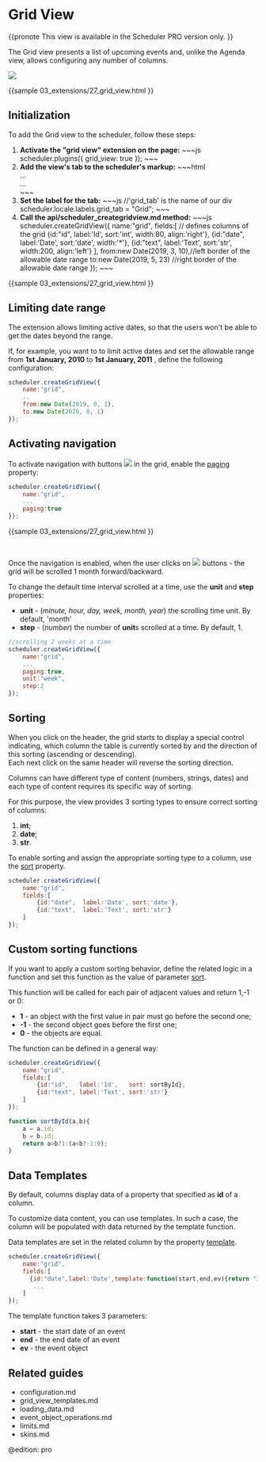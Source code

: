 Grid View 
==============

{{pronote
This view is available in the Scheduler PRO version only.
}}

The Grid view presents a list of upcoming events and, unlike the Agenda view, allows configuring any number of columns.

<img src="grid_view.png"/>

{{sample
	03_extensions/27_grid_view.html
}}

Initialization
---------------------
To add the Grid view to the scheduler, follow these steps:

<ol>
	<li><b>Activate the "grid view" extension on the page:</b>
~~~js
scheduler.plugins({
    grid_view: true
});
~~~
    </li>
    <li> <b>Add the view's tab to the scheduler's markup:</b>
~~~html
<div id="scheduler_here" class="dhx_cal_container" ...>
	<div class="dhx_cal_navline">
	   ...
	   <div class="dhx_cal_tab" name="grid_tab" style="right:300px;"></div>
    </div>
	...	
</div>
~~~
	</li>
    <li><b>Set the label for the tab:</b>
~~~js
//'grid_tab' is the name of our div
scheduler.locale.labels.grid_tab = "Grid";
~~~
	</li>
    <li> <b>Call the api/scheduler_creategridview.md method:</b> 
~~~js
scheduler.createGridView({
    name:"grid",
    fields:[    // defines columns of the grid
        {id:"id",   label:'Id',   sort:'int',  width:80,  align:'right'},
        {id:"date", label:'Date', sort:'date', width:'*'},
        {id:"text", label:'Text', sort:'str',  width:200, align:'left'}
    ],
    from:new Date(2019, 3, 10),//left border of the allowable date range
    to:new Date(2019, 5, 23)    //right border of the allowable date range
});
~~~
	</li>
</ol>

{{sample
	03_extensions/27_grid_view.html
}}



Limiting date range
--------------------------
The extension allows limiting active dates, so that the users won't be able to get the dates beyond the range. 

If, for example, you want to to limit active dates and set the allowable range from **1st January, 2010** to **1st January, 2011** , define the following configuration:


~~~js
scheduler.createGridView({
 	name:"grid",
    ..
    from:new Date(2019, 0, 1),
    to:new Date(2020, 0, 1)
});

~~~

Activating navigation
-----------------------------------------
To activate navigation with buttons <img src="navigation_buttons.png"/> in the grid, enable the [paging](api/scheduler_creategridview.md) property:


~~~js
scheduler.createGridView({
    name:"grid",
	...
	paging:true
});
~~~
{{sample
03_extensions/27_grid_view.html
}}

<br>

Once the navigation is enabled, when the user clicks on  <img src="navigation_buttons.png"/>  buttons - 
the grid will be scrolled 1 month forward/backward. 


To change the default time interval scrolled at a time, use the **unit** and **step** properties:

- **unit** - (<i>minute, hour, day, week, month, year</i>) the scrolling time unit. By default, 'month'
- **step** - (<i>number</i>) the number of **unit**s scrolled at a time. By default, 1. 


~~~js
//scrolling 2 weeks at a time
scheduler.createGridView({
    name:"grid",
	...
	paging:true,
    unit:"week",
    step:2
});
~~~

Sorting
---------------------------
When you click on the header, the grid starts to display a special control indicating, which column the table is currently sorted by and the direction of this sorting (ascending or descending).<br>
Each next click on the same header will reverse the sorting direction.

Columns can have different type of content (numbers, strings, dates) and each type of content requires its specific way of sorting.

For this purpose, the view provides 3 sorting types to ensure correct sorting of columns:

1. **int**;
2. **date**;
3. **str**.


To enable sorting and assign the appropriate sorting type to a column, use the [sort](api/scheduler_creategridview.md) property.


~~~js
scheduler.createGridView({
	name:"grid",
    fields:[
		{id:"date",  label:'Date', sort:'date'},
        {id:"text",  label:'Text', sort:'str'}
	]
});

~~~


Custom sorting functions
-----------------------------------------------

If you want to apply a custom sorting behavior, define the related logic in a function and set this function as the value of parameter [sort](api/scheduler_creategridview.md).

This function will be called for each pair of adjacent values and return 1,-1 or 0:



- **1** - an object with the first value in pair must go before the second one;
- **-1** - the second object goes before the first one;
- **0** - the objects are equal.

The function can be defined in a general way:


~~~js
scheduler.createGridView({
	name:"grid",
    fields:[
    	{id:"id",   label:'Id',	  sort: sortById},
        {id:"text", label:'Text', sort:'str'}
    ]
});

function sortById(a,b){
	a = a.id;
	b = b.id;
	return a>b?1:(a<b?-1:0);
}
~~~


Data Templates
----------------------------
By default, columns display data of a property that specified as **id**  of a column.
  
To customize data content, you can use templates. In such a case, the column will be populated with data returned by the template function.
  
  
Data templates are set in the related column by the property [template](api/scheduler_creategridview.md). 


~~~js
scheduler.createGridView({
	name:"grid",
    fields:[
      {id:"date",label:'Date',template:function(start,end,ev){return "1# "+ev.text}},
       ...
	]
});

~~~


The template function takes 3 parameters:

- **start** - the start date of an event
- **end** - the end date of an event
- **ev** - the event object



Related guides
----------------------------------------

- configuration.md
- grid_view_templates.md
- loading_data.md
- event_object_operations.md
- limits.md
- skins.md

@edition: pro
